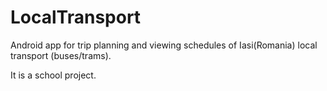 # LocalTransport
Android app for trip planning and viewing schedules of Iasi(Romania) local transport (buses/trams).

It is a school project.
